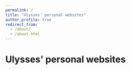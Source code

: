 ```yaml
---
permalink: /
title: "Ulysses' personal websites"
author_profile: true
redirect_from: 
  - /about/
  - /about.html
---
```


Ulysses' personal websites
======= 
